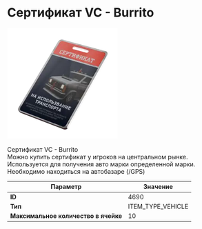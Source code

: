 # Сертификат VC - Burrito

![Item Image](../img/4690.webp?raw=true)

Сертификат VC - Burrito<br>Можно купить сертификат у игроков на центральном рынке.<br>Используется для получения авто марки определенной марки.<br>Необходимо находиться на автобазаре (/GPS)


| Параметр | Значение |
|----------|----------|
| **ID** | 4690 |
| **Тип** | ITEM_TYPE_VEHICLE |
| **Максимальное количество в ячейке** | 10 |


